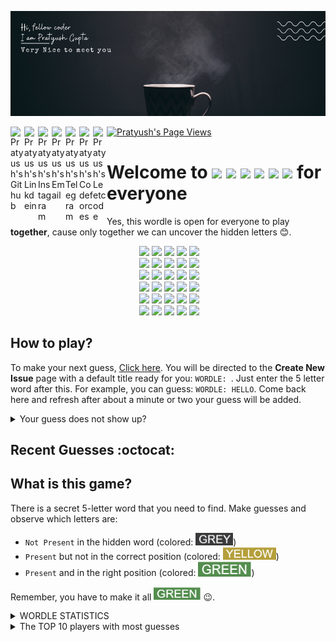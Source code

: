 ![Banner](data/img/banner1.png)

<a href="https://github.com/pratyushgguptaa">
  <img align="left" alt="Pratyush's Github" width="22px" src="https://cdn.jsdelivr.net/npm/simple-icons@v3/icons/github.svg" />
</a>
<a href="https://www.linkedin.com/in/pratyushgguptaa/">
  <img align="left" alt="Pratyush's Linkdein" width="22px" src="https://cdn.jsdelivr.net/npm/simple-icons@v3/icons/linkedin.svg" />
</a>
<a href="https://www.instagram.com/pratyushgguptaa/">
  <img align="left" alt="Pratyush's Instagram" width="22px" src="https://cdn.jsdelivr.net/npm/simple-icons@v3/icons/instagram.svg" />
</a>
<a href="mailto: pratyushgguptaa@gmail.com">
  <img align="left" alt="Pratyush's Email" width="22px" src="https://cdn.jsdelivr.net/npm/simple-icons@v3/icons/gmail.svg" />
</a>
<a href="https://t.me/pratyushgguptaa">
  <img align="left" alt="Pratyush's Telegram" width="22px" src="https://cdn.jsdelivr.net/npm/simple-icons@v3/icons/telegram.svg" />
</a>
<a href="https://codeforces.com/profile/pratyushgguptaa">
  <img align="left" alt="Pratyush's Codeforces" width="22px" src="https://cdn.jsdelivr.net/npm/simple-icons@v3/icons/codeforces.svg" />
</a>
<a href="https://leetcode.com/pratyushgguptaa/">
  <img align="left" alt="Pratyush's Leetcode" width="22px" src="https://cdn.jsdelivr.net/npm/simple-icons@v3/icons/leetcode.svg" />
</a>
<a href="https://github.com/pratyushgguptaa">
    <img src="https://komarev.com/ghpvc/?username=pratyushgguptaa" alt="Pratyush's Page Views" />
</a>

# Welcome to <img src="https://via.placeholder.com/40/3a3a3c/f.png?text=W">&nbsp;<img src="https://via.placeholder.com/40/538d4e/f.png?text=O">&nbsp;<img src="https://via.placeholder.com/40/3a3a3c/f.png?text=R">&nbsp;<img src="https://via.placeholder.com/40/538d4e/f.png?text=D">&nbsp;<img src="https://via.placeholder.com/40/b59f3b/f.png?text=L">&nbsp;<img src="https://via.placeholder.com/40/3a3a3c/f.png?text=E"> for everyone
Yes, this wordle is open for everyone to play **together**, cause only together we can uncover the hidden letters 😊.

<!-- BOARD START -->
<div align="center">&nbsp;<img src="https://via.placeholder.com/65/b59f3b/f.png?text=S">&nbsp;<img src="https://via.placeholder.com/65/3a3a3c/f.png?text=T">&nbsp;<img src="https://via.placeholder.com/65/3a3a3c/f.png?text=Y">&nbsp;<img src="https://via.placeholder.com/65/3a3a3c/f.png?text=L">&nbsp;<img src="https://via.placeholder.com/65/3a3a3c/f.png?text=E"><br>&nbsp;<img src="https://via.placeholder.com/65/3a3a3c/f.png?text=A">&nbsp;<img src="https://via.placeholder.com/65/3a3a3c/f.png?text=D">&nbsp;<img src="https://via.placeholder.com/65/3a3a3c/f.png?text=I">&nbsp;<img src="https://via.placeholder.com/65/3a3a3c/f.png?text=E">&nbsp;<img src="https://via.placeholder.com/65/3a3a3c/f.png?text=U"><br>&nbsp;<img src="https://via.placeholder.com/65/121213/f.png?text=+">&nbsp;<img src="https://via.placeholder.com/65/121213/f.png?text=+">&nbsp;<img src="https://via.placeholder.com/65/121213/f.png?text=+">&nbsp;<img src="https://via.placeholder.com/65/121213/f.png?text=+">&nbsp;<img src="https://via.placeholder.com/65/121213/f.png?text=+"><br>&nbsp;<img src="https://via.placeholder.com/65/121213/f.png?text=+">&nbsp;<img src="https://via.placeholder.com/65/121213/f.png?text=+">&nbsp;<img src="https://via.placeholder.com/65/121213/f.png?text=+">&nbsp;<img src="https://via.placeholder.com/65/121213/f.png?text=+">&nbsp;<img src="https://via.placeholder.com/65/121213/f.png?text=+"><br>&nbsp;<img src="https://via.placeholder.com/65/121213/f.png?text=+">&nbsp;<img src="https://via.placeholder.com/65/121213/f.png?text=+">&nbsp;<img src="https://via.placeholder.com/65/121213/f.png?text=+">&nbsp;<img src="https://via.placeholder.com/65/121213/f.png?text=+">&nbsp;<img src="https://via.placeholder.com/65/121213/f.png?text=+"><br>&nbsp;<img src="https://via.placeholder.com/65/121213/f.png?text=+">&nbsp;<img src="https://via.placeholder.com/65/121213/f.png?text=+">&nbsp;<img src="https://via.placeholder.com/65/121213/f.png?text=+">&nbsp;<img src="https://via.placeholder.com/65/121213/f.png?text=+">&nbsp;<img src="https://via.placeholder.com/65/121213/f.png?text=+"><br></div>
<!-- BOARD END -->

## How to play?
<!-- DETAILS START -->
To make your next guess, [Click here](https://github.com/pratyushgguptaa/pratyushgguptaa/issues/new?body=Just+enter+a+5+letter+word+in+the+title+after+%22WORDLE%3A+%22+and+click+%22Submit+new+issue%22.+You+don%27t+need+to+do+anything+else+%3AD&title=WORDLE%3A+). You will be directed to the **Create New Issue** page with a default title ready for you: `WORDLE: `. Just enter the 5 letter word after this. For example, you can guess: `WORDLE: HELLO`. Come back here and refresh after about a minute or two your guess will be added.

<details><summary>Your guess does not show up?</summary> Probably someone else guessed a word just before you. Analyze their results and guess a new word!!</details>
<!-- DETAILS END -->

## Recent Guesses :octocat:
<!-- RECENT START -->

<!-- RECENT END -->

## What is this game?
There is a secret 5-letter word that you need to find. Make guesses and observe which letters are:
- `Not Present` in the hidden word (colored: <img width="60" src="data/img/greyWord.png">)
- `Present` but not in the correct position (colored: <img width="85" src="data/img/yellowWord.png">)
- `Present` and in the right position (colored: <img width="85" src="data/img/greenWord.png">)

Remember, you have to make it all <img width="75" src="data/img/greenWord.png"> 😉.


<details>
  <summary>WORDLE STATISTICS</summary><p>


<!-- STATS START -->
| 21 | 85 | 6 | 8 | 
|:---:|:---:|:---:|:---:|
| Played | Win % | Current Streak | Max Streak | 
<!-- STATS END -->


<details>
  <summary>GUESSES DISTRIBUTION</summary><p>


<!-- GUESSES START -->
1. ![](data/img/grey.png) 0
2. ![](data/img/grey.png) 0
3. ![](data/img/grey.png)![](data/img/grey.png)![](data/img/grey.png)![](data/img/grey.png)![](data/img/grey.png)![](data/img/grey.png)![](data/img/grey.png)![](data/img/grey.png)![](data/img/grey.png)![](data/img/grey.png) 5
4. ![](data/img/grey.png)![](data/img/grey.png)![](data/img/grey.png)![](data/img/grey.png) 2
5. ![](data/img/green.png)![](data/img/green.png)![](data/img/green.png)![](data/img/green.png)![](data/img/green.png)![](data/img/green.png)![](data/img/green.png)![](data/img/green.png)![](data/img/green.png)![](data/img/green.png)![](data/img/green.png)![](data/img/green.png)![](data/img/green.png)![](data/img/green.png)![](data/img/green.png)![](data/img/green.png)![](data/img/green.png)![](data/img/green.png)![](data/img/green.png)![](data/img/green.png) 10
6. ![](data/img/grey.png)![](data/img/grey.png) 1

<!-- GUESSES END -->
 
  </p></details>
</p></details>

<details>
  <summary>The TOP 10 players with most guesses</summary><p>

<!-- TOP START -->
| Player | Guesses |
|:---:|:---:|
| [@pratyushgguptaa](https://github.com/pratyushgguptaa) | 30 |
| [@ShubhamGarge](https://github.com/ShubhamGarge) | 10 |
| [@krishna-chaitanya-kc](https://github.com/krishna-chaitanya-kc) | 10 |
| [@NikharManchanda](https://github.com/NikharManchanda) | 9 |
| [@srirajshukla](https://github.com/srirajshukla) | 9 |
| [@rudra2901](https://github.com/rudra2901) | 4 |
| [@BhuwanSingh](https://github.com/BhuwanSingh) | 4 |
| [@shaillyb17](https://github.com/shaillyb17) | 3 |
| [@vineet4571](https://github.com/vineet4571) | 2 |
| [@Adarsh051020](https://github.com/Adarsh051020) | 1 |

<!-- TOP END -->
</p></details>

<!-- References:

Just want to thanks and appreciate the work and service provided by [Placeholder.com](https://placeholder.com/). It is just amazing. Every wordle character tile is an image from placeholder.com and I would recommend everyone using it.

Also, for references I used the (obviously) [Official Wordle Page](https://www.nytimes.com/games/wordle/index.html), copied the colors and the list of 12947 words.
For working with github workflows, I referenced [Marcizhu's](https://github.com/marcizhu/marcizhu) and [Timburgan's](https://github.com/timburgan/timburgan) chess readme.
-->
